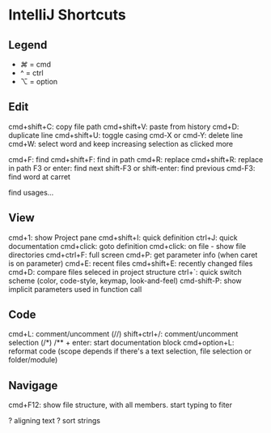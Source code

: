 # IntelliJ Shortcuts

## Legend

* *⌘* = cmd
* ^ = ctrl
* ⌥ = option

## Edit

cmd+shift+C:    copy file path
cmd+shift+V:    paste from history
cmd+D:          duplicate line
cmd+shift+U:    toggle casing
cmd-X or cmd-Y: delete line
cmd+W:          select word and keep increasing selection as clicked more

cmd+F:          find
cmd+shift+F:    find in path
cmd+R:          replace
cmd+shift+R:    replace in path
F3 or enter:    find next
shift-F3 or shift-enter: find previous
cmd-F3:         find word at carret

find usages...

## View

cmd+1:          show Project pane
cmd+shift+I:    quick definition
ctrl+J:         quick documentation
cmd+click:      goto definition
cmd+click:      on file - show file directories
cmd+ctrl+F:     full screen
cmd+P:          get parameter info (when caret is on parameter)
cmd+E:          recent files
cmd+shift+E:    recently changed files
cmd+D:          compare files seleced in project structure
ctrl+`:         quick switch scheme (color, code-style, keymap, look-and-feel)
cmd-shift-P:    show implicit parameters used in function call

## Code

cmd+L: comment/uncomment (//)
shift+ctrl+/: comment/uncomment selection (/*)
/** + enter: start documentation block
cmd+option+L: reformat code (scope depends if there's a text selection, file selection or folder/module)

## Navigage

cmd+F12: show file structure, with all members. start typing to fiter


? aligning text
? sort strings